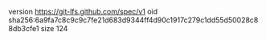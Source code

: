 version https://git-lfs.github.com/spec/v1
oid sha256:6a9fa7c8c9c9c7fe21d683d9344ff4d90c1917c279c1dd55d50028c88db3cfe1
size 124
